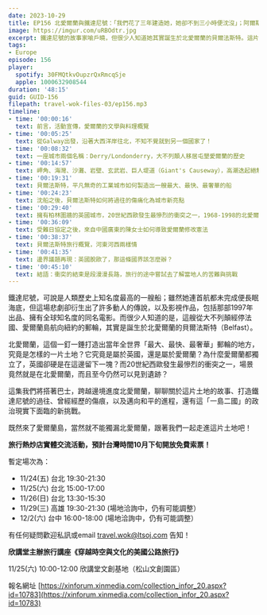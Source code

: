 ```yaml
---
date: 2023-10-29
title: EP156 北愛爾蘭與鐵達尼號：「我們花了三年建造她，她卻不到三小時便沈沒」；阿爾斯特的傷痕如何癒合？
image: https://imgur.com/uRBOdtr.jpg
excerpt: 鐵達尼號的故事家喻戶曉，但很少人知道她其實誕生於北愛爾蘭的貝爾法斯特。這片孕育出鐵達尼號的土地，究竟是怎樣的地方？怎樣的歷史因素，讓愛爾蘭島上出現兩個國家並存局面？又是怎樣的問題，導致30年層出不窮的武裝衝突？和我們一起認識北愛爾蘭的過去與現在！
tags:
- Europe
episode: 156
player:
  spotify: 30FMQtkvOupzrQxRmcqSje
  apple: 1000632908544
duration: '48:15'
guid: GUID-156
filepath: travel-wok-files-03/ep156.mp3
timeline:
- time: '00:00:16'
  text: 前言，活動宣傳，愛爾蘭的文學與料理概覽
- time: '00:05:25'
  text: 從Galway出發，沿著大西洋岸往北，不知不覺就到另一個國家了！
- time: '00:08:32'
  text: 一座城市兩個名稱：Derry/Londonderry，大不列顛人移居屯墾愛爾蘭的歷史
- time: '00:14:57'
  text: 岬角、海灣、沙灘、岩壁、玄武岩、巨人堤道（Giant's Causeway），高潮迭起絕無冷場的北部海岸 Antrim Coast
- time: '00:19:31'
  text: 貝爾法斯特，平凡無奇的工業城市如何製造出一艘最大、最快、最奢華的船
- time: '00:24:23'
  text: 沈船之後，貝爾法斯特如何將過往的傷痛化為城市新亮點
- time: '00:29:40'
  text: 擁有柏林圍牆的英國城市，20世紀西歐發生最慘烈的衝突之一，1968-1998的北愛爾蘭問題時代
- time: '00:36:09'
  text: 受難日協定之後，來自中國廣東的陳女士如何導致愛爾蘭修改憲法
- time: '00:38:37'
  text: 貝爾法斯特旅行概覽，河東河西兩樣情
- time: '00:41:35'
  text: 邊界議題再現：英國脫歐了，那這條國界該怎麼辦？
- time: '00:45:10'
  text: 結語：衝突的結束是段漫漫長路，旅行的途中嘗試去了解當地人的苦難與挑戰
---
```

鐵達尼號，可說是人類歷史上知名度最高的一艘船；雖然她連首航都未完成便長眠海底，但這場悲劇卻衍生出了許多動人的傳說，以及影視作品，包括那部1997年出品、擁有全球知名度的同名電影。而很少人知道的是，這艘從大不列顛經停法國、愛爾蘭島航向紐約的郵輪，其實是誕生於北愛爾蘭的貝爾法斯特（Belfast）。

北愛爾蘭，這個一釘一錘打造出當年全世界「最大、最快、最奢華」郵輪的地方，究竟是怎樣的一片土地？它究竟是屬於英國，還是屬於愛爾蘭？為什麼愛爾蘭都獨立了，英國卻硬是在這邊留下一塊？而20世紀西歐發生最慘烈的衝突之一，場景竟然就是在北愛爾蘭，而且至今仍然可以見到遺跡？

這集我們將搭著巴士，跨越邊境進度北愛爾蘭，聊聊關於這片土地的故事、打造鐵達尼號的過往、曾經經歷的傷痕，以及邁向和平的進程，還有這「一島二國」的政治現實下面臨的新挑戰。

既然來了愛爾蘭島，當然就不能獨漏北愛爾蘭，跟著我們一起走進這片土地吧！

**旅行熱炒店實體交流活動，預計台灣時間10月下旬開放免費索票！**

暫定場次為：

* 11/24(五) 台北 19:30-21:30
* 11/25(六) 台北 15:00-17:00
* 11/26(日) 台北 13:30-15:30
* 11/29(三) 高雄 19:30-21:30 (場地洽詢中，仍有可能調整）
* 12/2(六) 台中 16:00-18:00 (場地洽詢中，仍有可能調整）

有任何疑問歡迎私訊或email travel.wok@ltsoj.com 告知！

**欣講堂主辦旅行講座《穿越時空與文化的美國公路旅行》**

11/25(六) 10:00-12:00 欣講堂文創基地（松山文創園區）

報名網址 [https://xinforum.xinmedia.com/collection_infor_20.aspx?id=10783](https://xinforum.xinmedia.com/collection_infor_20.aspx?id=10783)
